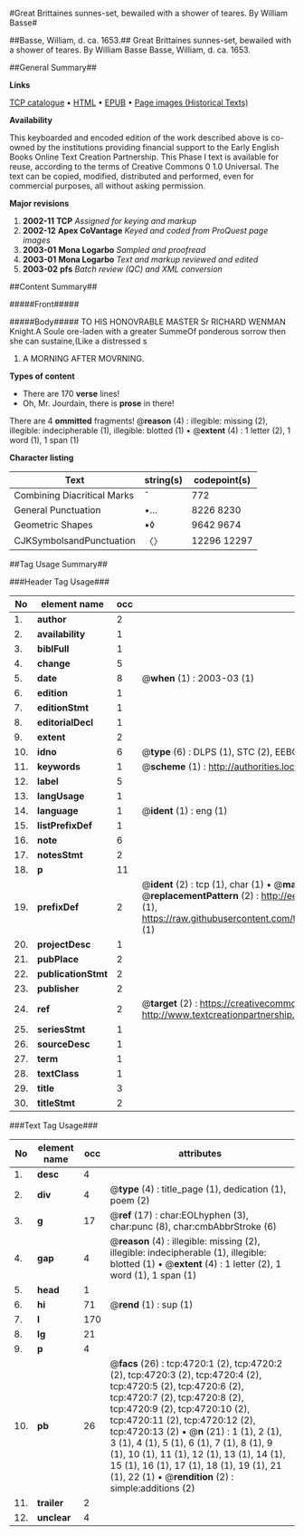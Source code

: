 #Great Brittaines sunnes-set, bewailed with a shower of teares. By William Basse#

##Basse, William, d. ca. 1653.##
Great Brittaines sunnes-set, bewailed with a shower of teares. By William Basse
Basse, William, d. ca. 1653.

##General Summary##

**Links**

[TCP catalogue](http://www.ota.ox.ac.uk/tcp/)  • 
[HTML](http://tei.it.ox.ac.uk/tcp/Texts-HTML/free/A05/A05317.html)  • 
[EPUB](http://tei.it.ox.ac.uk/tcp/Texts-EPUB/free/A05/A05317.epub) • 
[Page images (Historical Texts)](https://data.historicaltexts.jisc.ac.uk/view?pubId=eebo-99840241e&pageId=eebo-99840241e-4720-1)

**Availability**

This keyboarded and encoded edition of the
	       work described above is co-owned by the institutions
	       providing financial support to the Early English Books
	       Online Text Creation Partnership. This Phase I text is
	       available for reuse, according to the terms of Creative
	       Commons 0 1.0 Universal. The text can be copied,
	       modified, distributed and performed, even for
	       commercial purposes, all without asking permission.

**Major revisions**

1. __2002-11__ __TCP__ *Assigned for keying and markup*
1. __2002-12__ __Apex CoVantage__ *Keyed and coded from ProQuest page images*
1. __2003-01__ __Mona Logarbo__ *Sampled and proofread*
1. __2003-01__ __Mona Logarbo__ *Text and markup reviewed and edited*
1. __2003-02__ __pfs__ *Batch review (QC) and XML conversion*

##Content Summary##

#####Front#####

#####Body#####
TO HIS HONOVRABLE MASTER Sr RICHARD WENMAN Knight.A Soule ore-laden with a greater SummeOf ponderous sorrow then she can sustaine,(Like a distressed s
1. A MORNING AFTER MOVRNING.

**Types of content**

  * There are 170 **verse** lines!
  * Oh, Mr. Jourdain, there is **prose** in there!

There are 4 **ommitted** fragments! 
 @__reason__ (4) : illegible: missing (2), illegible: indecipherable (1), illegible: blotted (1)  •  @__extent__ (4) : 1 letter (2), 1 word (1), 1 span (1)

**Character listing**


|Text|string(s)|codepoint(s)|
|---|---|---|
|Combining             Diacritical Marks|̄|772|
|General Punctuation|•…|8226 8230|
|Geometric Shapes|▪◊|9642 9674|
|CJKSymbolsandPunctuation|〈〉|12296 12297|

##Tag Usage Summary##

###Header Tag Usage###

|No|element name|occ|attributes|
|---|---|---|---|
|1.|__author__|2||
|2.|__availability__|1||
|3.|__biblFull__|1||
|4.|__change__|5||
|5.|__date__|8| @__when__ (1) : 2003-03 (1)|
|6.|__edition__|1||
|7.|__editionStmt__|1||
|8.|__editorialDecl__|1||
|9.|__extent__|2||
|10.|__idno__|6| @__type__ (6) : DLPS (1), STC (2), EEBO-CITATION (1), PROQUEST (1), VID (1)|
|11.|__keywords__|1| @__scheme__ (1) : http://authorities.loc.gov/ (1)|
|12.|__label__|5||
|13.|__langUsage__|1||
|14.|__language__|1| @__ident__ (1) : eng (1)|
|15.|__listPrefixDef__|1||
|16.|__note__|6||
|17.|__notesStmt__|2||
|18.|__p__|11||
|19.|__prefixDef__|2| @__ident__ (2) : tcp (1), char (1)  •  @__matchPattern__ (2) : ([0-9\-]+):([0-9IVX]+) (1), (.+) (1)  •  @__replacementPattern__ (2) : http://eebo.chadwyck.com/downloadtiff?vid=$1&page=$2 (1), https://raw.githubusercontent.com/textcreationpartnership/Texts/master/tcpchars.xml#$1 (1)|
|20.|__projectDesc__|1||
|21.|__pubPlace__|2||
|22.|__publicationStmt__|2||
|23.|__publisher__|2||
|24.|__ref__|2| @__target__ (2) : https://creativecommons.org/publicdomain/zero/1.0/ (1), http://www.textcreationpartnership.org/docs/. (1)|
|25.|__seriesStmt__|1||
|26.|__sourceDesc__|1||
|27.|__term__|1||
|28.|__textClass__|1||
|29.|__title__|3||
|30.|__titleStmt__|2||


###Text Tag Usage###

|No|element name|occ|attributes|
|---|---|---|---|
|1.|__desc__|4||
|2.|__div__|4| @__type__ (4) : title_page (1), dedication (1), poem (2)|
|3.|__g__|17| @__ref__ (17) : char:EOLhyphen (3), char:punc (8), char:cmbAbbrStroke (6)|
|4.|__gap__|4| @__reason__ (4) : illegible: missing (2), illegible: indecipherable (1), illegible: blotted (1)  •  @__extent__ (4) : 1 letter (2), 1 word (1), 1 span (1)|
|5.|__head__|1||
|6.|__hi__|71| @__rend__ (1) : sup (1)|
|7.|__l__|170||
|8.|__lg__|21||
|9.|__p__|4||
|10.|__pb__|26| @__facs__ (26) : tcp:4720:1 (2), tcp:4720:2 (2), tcp:4720:3 (2), tcp:4720:4 (2), tcp:4720:5 (2), tcp:4720:6 (2), tcp:4720:7 (2), tcp:4720:8 (2), tcp:4720:9 (2), tcp:4720:10 (2), tcp:4720:11 (2), tcp:4720:12 (2), tcp:4720:13 (2)  •  @__n__ (21) : 1 (1), 2 (1), 3 (1), 4 (1), 5 (1), 6 (1), 7 (1), 8 (1), 9 (1), 10 (1), 11 (1), 12 (1), 13 (1), 14 (1), 15 (1), 16 (1), 17 (1), 18 (1), 19 (1), 21 (1), 22 (1)  •  @__rendition__ (2) : simple:additions (2)|
|11.|__trailer__|2||
|12.|__unclear__|4||
